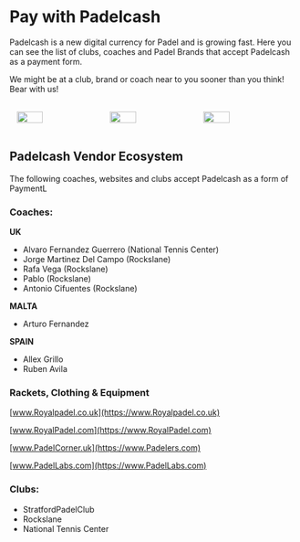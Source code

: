 # Pay with Padelcash

Padelcash is a new digital currency for Padel and is growing fast. Here you can see the list of clubs, coaches and Padel Brands that accept Padelcash as a payment form.

We might be at a club, brand or coach near to you sooner than you think! Bear with us!

<br/>
	<div style="display: flex; justify-content: space-evenly;">
		<img src="../img/pay_with_padelcash1.png" style="width:30%; object-fit: contain;">
		<img src="../img/pay_with_padelcash2.png" style="width:30%; object-fit: contain;">
		<img src="../img/pay_with_padelcash3.png" style="width:30%; object-fit: contain;">
	</div>
<br/>


## Padelcash Vendor Ecosystem
The following coaches, websites and clubs accept Padelcash as a form of PaymentL 

### Coaches:

<b>UK</b>

- Alvaro Fernandez Guerrero (National Tennis Center)
- Jorge Martinez Del Campo (Rockslane)
- Rafa Vega (Rockslane)
- Pablo (Rockslane)
- Antonio Cifuentes (Rockslane)

<b>MALTA</b>

- Arturo Fernandez

<b>SPAIN</b>

- Allex Grillo
- Ruben Avila


### Rackets, Clothing & Equipment

[www.Royalpadel.co.uk](https://www.Royalpadel.co.uk)

[www.RoyalPadel.com](https://www.RoyalPadel.com) 

[www.PadelCorner.uk](https://www.Padelers.com)

[www.PadelLabs.com](https://www.PadelLabs.com)


### Clubs:

- StratfordPadelClub
- Rockslane
- National Tennis Center
